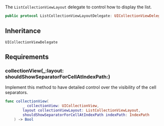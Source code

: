 
The `ListCollectionViewLayout` delegate to control how to display the list.

``` swift
public protocol ListCollectionViewLayoutDelegate: UICollectionViewDelegate 
```

## Inheritance

`UICollectionViewDelegate`

## Requirements

### collectionView(\_:​layout:​shouldShowSeparatorForCellAtIndexPath:​)

Implement this method to have detailed control over the visibility of the cell separators.

``` swift
func collectionView(
        _ collectionView: UICollectionView,
        layout collectionViewLayout: ListCollectionViewLayout,
        shouldShowSeparatorForCellAtIndexPath indexPath: IndexPath
    ) -> Bool
```
